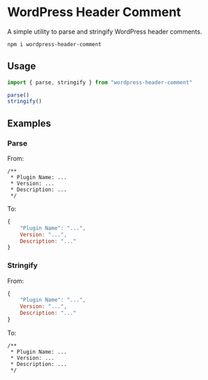 # WordPress Header Comment

A simple utility to parse and stringify WordPress header comments.

```bash
npm i wordpress-header-comment
```

## Usage

```js
import { parse, stringify } from "wordpress-header-comment"

parse()
stringify()
```

## Examples

### Parse

From:

```
/**
 * Plugin Name: ...
 * Version: ...
 * Description: ...
 */
```

To:

```js
{
    "Plugin Name": "...",
    Version: "...",
    Description: "..."
}
```

### Stringify

From:

```js
{
    "Plugin Name": "...",
    Version: "...",
    Description: "..."
}
```

To:

```
/**
 * Plugin Name: ...
 * Version: ...
 * Description: ...
 */
```
